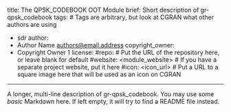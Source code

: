 title: The QPSK_CODEBOOK OOT Module
brief: Short description of gr-qpsk_codebook
tags: # Tags are arbitrary, but look at CGRAN what other authors are using
  - sdr
author:
  - Author Name <authors@email.address>
copyright_owner:
  - Copyright Owner 1
license:
#repo: # Put the URL of the repository here, or leave blank for default
#website: <module_website> # If you have a separate project website, put it here
#icon: <icon_url> # Put a URL to a square image here that will be used as an icon on CGRAN
---
A longer, multi-line description of gr-qpsk_codebook.
You may use some *basic* Markdown here.
If left empty, it will try to find a README file instead.
